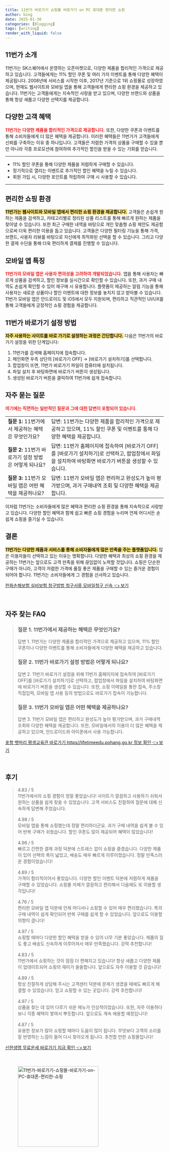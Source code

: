 ```yaml
---
title: 11번가 바로가기 쇼핑몰 바로가기 on PC 휴대폰 편리한 쇼핑
author: bing
date: 2025-01-30
categories: [Blogging]
tags: [writing]
render_with_liquid: false
---
```



<h2 id='11번가_소개'>11번가 소개</h2>

<p>11번가는 SK스퀘어에서 운영하는 오픈마켓으로, 다양한 제품을 합리적인 가격으로 제공하고 있습니다. 고객들에게는 11% 할인 쿠폰 및 여러 가지 이벤트를 통해 다양한 혜택이 제공됩니다. 2008년에 서비스를 시작한 이후, 2017년 기준으로 1위 쇼핑몰로 성장하였으며, 현재도 웹사이트와 모바일 앱을 통해 고객들에게 편리한 쇼핑 환경을 제공하고 있습니다. 11번가는 고객들에게는 지속적인 사랑을 받고 있으며, 다양한 브랜드와 상품을 통해 항상 새롭고 다양한 선택지를 제공합니다.</p>

<h2 id='고객혜택'>다양한 고객 혜택</h2>

<p><b><span style="color: #ee2323;">11번가는 다양한 제품을 합리적인 가격으로 제공합니다.</span></b> 또한, 다양한 쿠폰과 이벤트를 통해 소비자들에게 더 많은 혜택을 제공합니다. 이러한 혜택들은 11번가가 고객들에게 신뢰를 구축하는 이유 중 하나입니다. 고객들은 저렴한 가격의 상품을 구매할 수 있을 뿐만 아니라 각종 프로모션에 참여하여 추가적인 할인을 받을 수 있는 기회를 얻습니다.</p>

<hr />

<ul>
    <li>11% 할인 쿠폰을 통해 다양한 제품을 저렴하게 구매할 수 있습니다.</li>
    <li>정기적으로 열리는 이벤트로 추가적인 할인 혜택을 누릴 수 있습니다.</li>
    <li>회원 가입 시, 다양한 포인트를 적립하여 구매 시 사용할 수 있습니다.</li>
</ul>

<hr />

<h2 id='쇼핑환경'>편리한 쇼핑 환경</h2>

<p><b><span style="background-color: #ffe066;">11번가는 웹사이트와 모바일 앱에서 편리한 쇼핑 환경을 제공합니다.</span></b> 고객들은 손쉽게 원하는 제품을 검색하고, 카테고리별로 정리된 상품 리스트를 통해 빠르게 원하는 제품을 찾아낼 수 있습니다. 또한 최근 구매한 내역을 바탕으로 개인 맞춤형 쇼핑 제안도 제공함으로써 더욱 편리한 이용을 돕고 있습니다. 고객들은 다양한 필터링 기능을 통해 가격, 브랜드, 사용자 리뷰를 바탕으로 자신에게 최적화된 선택을 할 수 있습니다. 그리고 다양한 결제 수단을 통해 더욱 편리하게 결제를 진행할 수 있습니다.</p>

<h2 id='모바일앱_특징'>모바일 앱 특징</h2>

<p><b><span style="color: #ee2323;">11번가의 모바일 앱은 사용자 편의성을 고려하여 개발되었습니다.</span></b> 앱을 통해 사용자는 빠르게 상품을 검색하고, 할인 정보를 실시간으로 확인할 수 있습니다. 또한, 과거 구매 내역도 손쉽게 확인할 수 있어 재구매 시 유용합니다. 플랫폼이 제공하는 알림 기능을 통해 사용자는 새로운 상품이나 할인 이벤트에 대한 정보를 놓치지 않고 받아볼 수 있습니다. 11번가 모바일 앱은 안드로이드 및 iOS에서 모두 지원되며, 편리하고 직관적인 UI/UX를 통해 고객들에게 긍정적인 쇼핑 경험을 제공합니다.</p>

<h2 id='바로가기설정방법'>11번가 바로가기 설정 방법</h2>

<p><b><span style="background-color: #ffe066;"> 자주 사용하는 사이트를 바로 가기로 설정하는 과정은 간단합니다.</span></b> 다음은 11번가의 바로가기 설정을 위한 단계입니다:</p>

<ol>
    <li>11번가를 검색해 홈페이지에 접속합니다.</li>
    <li>메인화면 우측 상단의 [바로가기 OFF] → [바로가기 설치하기]를 선택합니다.</li>
    <li>팝업창이 뜨면, 11번가 바로가기 파일이 컴퓨터에 설치됩니다.</li>
    <li>파일 설치 후 바탕화면에 바로가기 버튼이 생성됩니다.</li>
    <li>생성된 바로가기 버튼을 클릭하여 11번가에 쉽게 접속합니다.</li>
</ol>

<h2 id='자주하는질문'>자주 묻는 질문</h2>

<p><b><span style="color: #ee2323;">여기에는 직면하는 일반적인 질문과 그에 대한 답변이 포함되어 있습니다.</span></b></p>

<table>
    <tr>
        <td><b>질문 1:</b> 11번가에서 제공하는 혜택은 무엇인가요?</td>
        <td>답변: 11번가는 다양한 제품을 합리적인 가격으로 제공하고 있으며, 11% 할인 쿠폰 및 이벤트를 통해 다양한 혜택을 제공합니다.</td>
    </tr>
    <tr>
        <td><b>질문 2:</b> 11번가 바로가기 설정 방법은 어떻게 되나요?</td>
        <td>답변: 11번가 홈페이지에 접속하여 [바로가기 OFF]를 [바로가기 설치하기]로 선택하고, 팝업창에서 파일을 설치하여 바탕화면 바로가기 버튼을 생성할 수 있습니다.</td>
    </tr>
    <tr>
        <td><b>질문 3:</b> 11번가 모바일 앱은 어떤 혜택을 제공하나요?</td>
        <td>답변: 11번가 모바일 앱은 편리하고 완성도가 높아 평가받으며, 과거 구매내역 조회 및 다양한 혜택을 제공합니다.</td>
    </tr>
</table>

<p>이처럼 11번가는 소비자들에게 많은 혜택과 편리한 쇼핑 환경을 통해 지속적으로 사랑받고 있습니다. 다양한 할인 혜택과 함께 쉽고 빠른 쇼핑 경험을 누리며 언제 어디서든 손쉽게 쇼핑을 즐기실 수 있습니다.</p>

<h2 id='결론'>결론</h2>

<p><b><span style="background-color: #ffe066;">11번가는 다양한 제품과 서비스를 통해 소비자들에게 많은 만족을 주는 플랫폼입니다.</span></b> 많은 이용자들이 선택하고 있는 이유는 명확합니다. 다양한 혜택과 최상의 쇼핑 환경을 제공하는 11번가는 앞으로도 고객 만족을 위해 끊임없이 노력할 것입니다. 쇼핑은 단순한 구매가 아니라, 고객이 저렴한 가격에 품질 좋은 제품을 구매할 수 있는 즐거운 경험이 되어야 합니다. 11번가는 소비자들에게 그 경험을 선사하고 있습니다.</p>


<p><a class="click-button" title="한화손해보험 실비보험 청구방법 청구서류 모바일청구 신속" href="https://adkhouse.github.io/posts/%ED%95%9C%ED%99%94%EC%86%90%ED%95%B4%EB%B3%B4%ED%97%98-%EC%8B%A4%EB%B9%84%EB%B3%B4%ED%97%98-%EC%B2%AD%EA%B5%AC%EB%B0%A9%EB%B2%95-%EC%B2%AD%EA%B5%AC%EC%84%9C%EB%A5%98-%EB%AA%A8%EB%B0%94%EC%9D%BC%EC%B2%AD%EA%B5%AC-%EC%8B%A0%EC%86%8D/" rel="dofollow">한화손해보험 실비보험 청구방법 청구서류 모바일청구 신속 👈 보기</a></p><br>
<h2 id='자주_찾는_FAQ'>자주 찾는 FAQ</h2>
<div itemscope="" itemtype="https://schema.org/FAQPage"> 
<blockquote> 
<div itemscope="" itemprop="mainEntity" itemtype="https://schema.org/Question"> 
<h3 itemprop="name">질문 1. 11번가에서 제공하는 혜택은 무엇인가요?</h3> 
<div itemscope="" itemprop="acceptedAnswer" itemtype="https://schema.org/Answer"> 
<span itemprop="text"> 
<p>답변 1. 11번가는 다양한 제품을 합리적인 가격으로 제공하고 있으며, 11% 할인 쿠폰이나 다양한 이벤트를 통해 소비자들에게 다양한 혜택을 제공하고 있습니다.</p> 
</span> 
</div> 
</div> 

<div itemscope="" itemprop="mainEntity" itemtype="https://schema.org/Question"> 
<h3 itemprop="name">질문 2. 11번가 바로가기 설정 방법은 어떻게 되나요?</h3> 
<div itemscope="" itemprop="acceptedAnswer" itemtype="https://schema.org/Answer"> 
<span itemprop="text"> 
<p>답변 2. 11번가 바로가기 설정을 위해 11번가 홈페이지에 접속하여 [바로가기 OFF]를 [바로가기 설치하기]로 선택하고, 팝업창에서 파일을 설치하여 바탕화면에 바로가기 버튼을 생성할 수 있습니다. 또한, 쇼핑 이메일을 통한 접속, 주소창 직접입력, 모바일 앱 사용 등의 방법으로도 바로가기 접속이 가능합니다.</p> 
</span> 
</div> 
</div> 

<div itemscope="" itemprop="mainEntity" itemtype="https://schema.org/Question"> 
<h3 itemprop="name">질문 3. 11번가 모바일 앱은 어떤 혜택을 제공하나요?</h3> 
<div itemscope="" itemprop="acceptedAnswer" itemtype="https://schema.org/Answer"> 
<span itemprop="text"> 
<p>답변 3. 11번가 모바일 앱은 편리하고 완성도가 높아 평가받으며, 과거 구매내역 조회와 다양한 혜택을 제공합니다. 또한, 모바일에서의 이용이 더 많은 혜택을 제공하고 있으며, 안드로이드와 아이폰에서 사용 가능합니다.</p> 
</span> 
</div> 
</div> 

</blockquote> 
</div>
<p><a class="click-button" title="포항 뱃머리 평생교육관 바로가기 https//lifetimeedu.pohang.go.kr 정보 확인" href="https://adkhouse.github.io/posts/%ED%8F%AC%ED%95%AD-%EB%B1%83%EB%A8%B8%EB%A6%AC-%ED%8F%89%EC%83%9D%EA%B5%90%EC%9C%A1%EA%B4%80-%EB%B0%94%EB%A1%9C%EA%B0%80%EA%B8%B0-httpslifetimeedu.pohang.go.kr-%EC%A0%95%EB%B3%B4-%ED%99%95%EC%9D%B8/" rel="dofollow">포항 뱃머리 평생교육관 바로가기 https//lifetimeedu.pohang.go.kr 정보 확인 👈 보기</a></p><br>
<h2 id='후기'>후기</h2>
<div itemscope itemtype="https://schema.org/Product">
  <blockquote>
  <div itemprop="review" itemscope itemtype="https://schema.org/Review">
      <div itemprop="reviewRating" itemscope itemtype="https://schema.org/Rating"> <span itemprop="ratingValue">4.83</span> / <span itemprop="bestRating">5</span> </div>
      <span itemprop="reviewBody">11번가에서의 쇼핑 경험이 정말 좋았습니다! 사이트가 깔끔하고 사용하기 쉬워서 원하는 상품을 쉽게 찾을 수 있었습니다. 고객 서비스도 친절하여 질문에 대해 신속하게 답변해 주었습니다.</span>
  </div>
  <br>
  <div itemprop="review" itemscope itemtype="https://schema.org/Review">
      <div itemprop="reviewRating" itemscope itemtype="https://schema.org/Rating"> <span itemprop="ratingValue">4.98</span> / <span itemprop="bestRating">5</span> </div>
      <span itemprop="reviewBody">모바일 앱을 통해 쇼핑했는데 정말 편리하더군요. 과거 구매 내역을 쉽게 볼 수 있어 반복 구매가 쉬웠습니다. 할인 쿠폰도 많이 제공되어 혜택이 많았습니다!</span>
  </div>
  <br>
  <div itemprop="review" itemscope itemtype="https://schema.org/Review">
      <div itemprop="reviewRating" itemscope itemtype="https://schema.org/Rating"> <span itemprop="ratingValue">4.96</span> / <span itemprop="bestRating">5</span> </div>
      <span itemprop="reviewBody">빠르고 간편한 결제 과정 덕분에 스트레스 없이 쇼핑을 즐겼습니다. 다양한 제품이 있어 선택의 폭이 넓었고, 배송도 매우 빠르게 이루어졌습니다. 정말 만족스러운 경험이었습니다! </span>
  </div>
  <br>
  <div itemprop="review" itemscope itemtype="https://schema.org/Review">
      <div itemprop="reviewRating" itemscope itemtype="https://schema.org/Rating"> <span itemprop="ratingValue">4.89</span> / <span itemprop="bestRating">5</span> </div>
      <span itemprop="reviewBody">가격이 합리적이어서 좋았습니다. 다양한 할인 이벤트 덕분에 저렴하게 제품을 구매할 수 있었습니다. 쇼핑몰 자체가 깔끔하고 편리해서 다음에도 또 이용할 생각입니다!</span>
  </div>
  <br>
  <div itemprop="review" itemscope itemtype="https://schema.org/Review">
      <div itemprop="reviewRating" itemscope itemtype="https://schema.org/Rating"> <span itemprop="ratingValue">4.76</span> / <span itemprop="bestRating">5</span> </div>
      <span itemprop="reviewBody">편리한 모바일 앱 덕분에 언제 어디서나 쇼핑할 수 있어 매우 편리했습니다. 특히 구매 내역이 쉽게 확인되어 반복 구매를 쉽게 할 수 있었습니다. 앞으로도 이용할 의향이 큽니다!</span>
  </div>
  <br>
  <div itemprop="review" itemscope itemtype="https://schema.org/Review">
      <div itemprop="reviewRating" itemscope itemtype="https://schema.org/Rating"> <span itemprop="ratingValue">4.97</span> / <span itemprop="bestRating">5</span> </div>
      <span itemprop="reviewBody">쇼핑할 때마다 다양한 할인 혜택을 받을 수 있어 너무 기분 좋았습니다. 제품의 질도 좋고 배송도 신속하게 이루어져서 매우 만족했습니다. 강력 추천합니다!</span>
  </div>
  <br>
  <div itemprop="review" itemscope itemtype="https://schema.org/Review">
      <div itemprop="reviewRating" itemscope itemtype="https://schema.org/Rating"> <span itemprop="ratingValue">4.83</span> / <span itemprop="bestRating">5</span> </div>
      <span itemprop="reviewBody">11번가에서 쇼핑하는 것이 점점 더 편해지고 있습니다! 항상 새롭고 다양한 제품이 업데이트되어 쇼핑의 재미가 쏠쏠합니다. 앞으로도 자주 이용할 것 같습니다!</span>
  </div>
  <br>
  <div itemprop="review" itemscope itemtype="https://schema.org/Review">
      <div itemprop="reviewRating" itemscope itemtype="https://schema.org/Rating"> <span itemprop="ratingValue">4.89</span> / <span itemprop="bestRating">5</span> </div>
      <span itemprop="reviewBody">항상 친절하게 상담해 주시는 고객센터 덕분에 문제가 생겼을 때에도 빠르게 해결할 수 있었습니다. 믿고 쇼핑할 수 있는 곳입니다. 강력 추천합니다!</span>
  </div>
  <br>
  <div itemprop="review" itemscope itemtype="https://schema.org/Review">
      <div itemprop="reviewRating" itemscope itemtype="https://schema.org/Rating"> <span itemprop="ratingValue">4.97</span> / <span itemprop="bestRating">5</span> </div>
      <span itemprop="reviewBody">상품을 찾는 데 있어 다루기 쉬운 메뉴가 인상적이었습니다. 또한, 자주 이용하다 보니 각종 혜택이 쌓여서 뿌듯합니다. 앞으로도 계속 애용할 예정입니다!</span>
  </div>
  <br>
  <div itemprop="review" itemscope itemtype="https://schema.org/Review">
      <div itemprop="reviewRating" itemscope itemtype="https://schema.org/Rating"> <span itemprop="ratingValue">4.87</span> / <span itemprop="bestRating">5</span> </div>
      <span itemprop="reviewBody">유용한 정보가 많아 쇼핑할 때마다 도움이 많이 됩니다. 무엇보다 고객의 소리를 잘 반영하는 느낌이 들어 다시 찾아오게 됩니다. 추천할 만한 쇼핑몰입니다!</span>
  </div>
  </blockquote>
</div>
<p><a class="click-button" title="신한생명 무료운세 바로가기 지금 확인" href="https://adkhouse.github.io/posts/%EC%8B%A0%ED%95%9C%EC%83%9D%EB%AA%85-%EB%AC%B4%EB%A3%8C%EC%9A%B4%EC%84%B8-%EB%B0%94%EB%A1%9C%EA%B0%80%EA%B8%B0-%EC%A7%80%EA%B8%88-%ED%99%95%EC%9D%B8/" rel="dofollow">신한생명 무료운세 바로가기 지금 확인 👈 보기</a></p><br>
<figure class="image"><img src="https://adkhouse.github.io/assets/img/thumbnail/11번가-바로가기-쇼핑몰-바로가기-on-PC-휴대폰-편리한-쇼핑.webp" alt="11번가-바로가기-쇼핑몰-바로가기-on-PC-휴대폰-편리한-쇼핑" width="256" height="256"></figure>